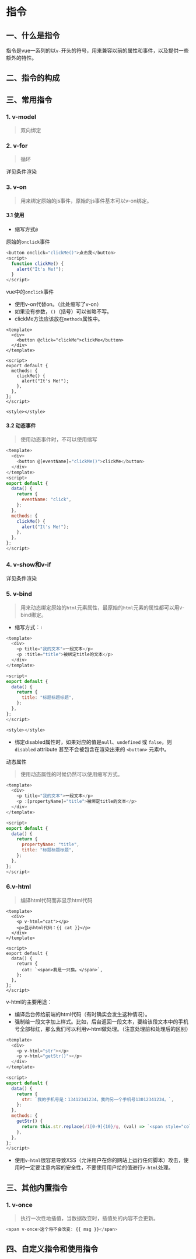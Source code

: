 # 指令

## 一、什么是指令

指令是vue一系列的以`v-`开头的符号，用来兼容以前的属性和事件，以及提供一些额外的特性。

## 二、指令的构成



## 三、常用指令

### 1. v-model

> 双向绑定

### 2. v-for

> 循环

详见条件渲染

### 3. v-on

> 用来绑定原始的js事件，原始的js事件基本可以v-on绑定。

#### 3.1 使用

- 缩写方式`@`

原始的`onclick`事件

```js
<button onclick="clickMe()">点击我</button>
<script>
  function clickMe() {
    alert("It's Me!");
  }
</script>
```
vue中的`onclick`事件

- 使用v-on代替on。（此处缩写了v-on）
- 如果没有参数，`()`（括号）可以省略不写。
- clickMe方法应该放在`methods`属性中。

```vue
<template>
  <div>
    <button @click="clickMe">clickMe</button>
  </div>
</template>

<script>
export default {
  methods: {
    clickMe() {
      alert("It's Me!");
    },
  },
};
</script>

<style></style>
```

#### 3.2 动态事件

> 使用动态事件时，不可以使用缩写

```js
<template>
  <div>
    <button @[eventName]="clickMe()">clickMe</button>
  </div>
</template>
<script>
export default {
  data() {
    return {
      eventName: "click",
    };
  },
  methods: {
    clickMe() {
      alert("It's Me!");
    },
  },
};
</script>
```

### 4. v-show和v-if

详见条件渲染

### 5. v-bind

> 用来动态绑定原始的`html`元素属性，最原始的`html`元素的属性都可以用v-bind绑定。

- 缩写方式：`:`

```js
<template>
  <div>
    <p title="我的文本">一段文本</p>
    <p :title="title">被绑定title的文本</p>
  </div>
</template>

<script>
export default {
  data() {
    return {
      title: "标题标题标题",
    };
  },
};
</script>

<style></style>
```

- 绑定disabled属性时，如果对应的值是`null`、`undefined` 或 `false`，则 `disabled` attribute 甚至不会被包含在渲染出来的 `<button>` 元素中。

动态属性

> 使用动态属性的时候仍然可以使用缩写方式。

```js
<template>
  <div>
    <p title="我的文本">一段文本</p>
    <p :[propertyName]="title">被绑定title的文本</p>
  </div>
</template>

<script>
export default {
  data() {
    return {
      propertyName: "title",
      title: "标题标题标题",
    };
  },
};
</script>
```

### 6.v-html

> 编译html代码而非显示html代码

```vue
<template>
  <div>
    <p v-html="cat"></p>
    <p>显示html代码：{{ cat }}</p>
  </div>
</template>

<script>
export default {
  data() {
    return {
      cat: `<span>我是一只猫。</span>`,
    };
  },
};
</script>
```

v-html的主要用途：

- 编译后台传给前端的html代码（有时确实会发生这种情况）。
- 强制给一段文字加上样式。比如，后台返回一段文本，要给该段文本中的手机号全部标红，那么我们可以利用v-html做处理。（注意处理前和处理后的区别）

```js
<template>
  <div>
    <p v-html="str"></p>
    <p v-html="getStr()"></p>
  </div>
</template>

<script>
export default {
  data() {
    return {
      str: `我的手机号是：13412341234。我的另一个手机号13012341234。`,
    };
  },
  methods: {
    getStr() {
      return this.str.replace(/1[0-9]{10}/g, (val) => `<span style="color:red">${val}</span>`);
    },
  },
};
</script>
```

- 使用`v-html`很容易导致XSS（允许用户在你的网站上运行任何脚本）攻击，使用时一定要注意内容的安全性，不要使用用户给的值进行`v-html`处理。

## 三、其他内置指令

### 1. v-once

> 执行一次性地插值，当数据改变时，插值处的内容不会更新。

```js
<span v-once>这个将不会改变: {{ msg }}</span>
```

## 四、自定义指令和使用指令

